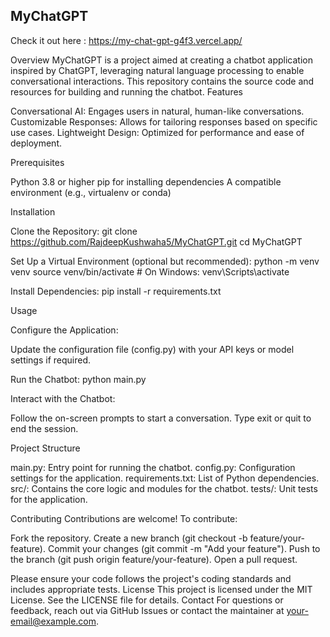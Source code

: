 ## MyChatGPT

Check it out here : https://my-chat-gpt-g4f3.vercel.app/

Overview
MyChatGPT is a project aimed at creating a chatbot application inspired by ChatGPT, leveraging natural language processing to enable conversational interactions. This repository contains the source code and resources for building and running the chatbot.
Features

Conversational AI: Engages users in natural, human-like conversations.
Customizable Responses: Allows for tailoring responses based on specific use cases.
Lightweight Design: Optimized for performance and ease of deployment.

Prerequisites

Python 3.8 or higher
pip for installing dependencies
A compatible environment (e.g., virtualenv or conda)

Installation

Clone the Repository:
git clone https://github.com/RajdeepKushwaha5/MyChatGPT.git
cd MyChatGPT


Set Up a Virtual Environment (optional but recommended):
python -m venv venv
source venv/bin/activate  # On Windows: venv\Scripts\activate


Install Dependencies:
pip install -r requirements.txt



Usage

Configure the Application:

Update the configuration file (config.py) with your API keys or model settings if required.


Run the Chatbot:
python main.py


Interact with the Chatbot:

Follow the on-screen prompts to start a conversation.
Type exit or quit to end the session.



Project Structure

main.py: Entry point for running the chatbot.
config.py: Configuration settings for the application.
requirements.txt: List of Python dependencies.
src/: Contains the core logic and modules for the chatbot.
tests/: Unit tests for the application.

Contributing
Contributions are welcome! To contribute:

Fork the repository.
Create a new branch (git checkout -b feature/your-feature).
Commit your changes (git commit -m "Add your feature").
Push to the branch (git push origin feature/your-feature).
Open a pull request.

Please ensure your code follows the project's coding standards and includes appropriate tests.
License
This project is licensed under the MIT License. See the LICENSE file for details.
Contact
For questions or feedback, reach out via GitHub Issues or contact the maintainer at your-email@example.com.
